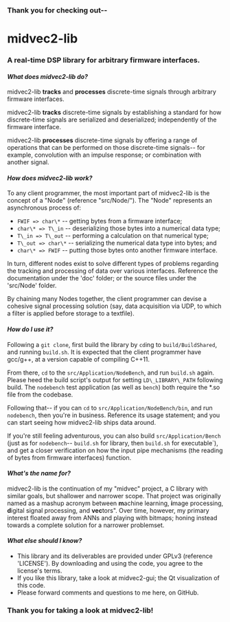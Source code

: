 ### Thank you for checking out--  
  
# **midvec2-lib**  
  
### A real-time DSP library for arbitrary firmware interfaces.  
  
#### *What does midvec2-lib do?*  
midvec2-lib **tracks** and **processes** discrete-time signals through arbitrary firmware interfaces.  
  
midvec2-lib **tracks** discrete-time signals by establishing a standard for how discrete-time signals are serialized and deserialized; independently of the firmware interface.  
  
midvec2-lib **processes** discrete-time signals by offering a range of operations that can be performed on those discrete-time signals-- for example, convolution with an impulse response; or combination with another signal.  

#### *How does midvec2-lib work?*  
To any client programmer, the most important part of midvec2-lib is the concept of a "Node" (reference "src/Node/"). The "Node" represents an asynchronous process of:  
- `FWIF => char\*` -- getting bytes from a firmware interface;  
- `char\* => T\_in` -- deserializing those bytes into a numerical data type;  
- `T\_in => T\_out` -- performing a calculation on that numerical type;  
- `T\_out => char\*` -- serializing the numerical data type into bytes; and  
- `char\* => FWIF` -- putting those bytes onto another firmware interface.  
  
In turn, different nodes exist to solve different types of problems regarding the tracking and processing of data over various interfaces. Reference the documentation under the 'doc' folder; or the source files under the 'src/Node' folder.  
  
By chaining many Nodes together, the client programmer can devise a cohesive signal processing solution (say, data acquisition via UDP, to which a filter is applied before storage to a textfile).  
  
#### *How do I use it?*  
Following a `git clone`, first build the library by `cd`ing to `build/BuildShared`, and running `build.sh`. It is expected that the client programmer have gcc/g++, at a version capable of compiling C++11.  
  
From there, `cd` to the `src/Application/NodeBench`, and run `build.sh` again. Please heed the build script's output for setting `LD\_LIBRARY\_PATH` following build. The `nodebench` test application (as well as `bench`) both require the \*.so file from the codebase.  
  
Following that-- if you can `cd` to `src/Application/NodeBench/bin`, and run `nodebench`, then you're in business. Reference its usage statement; and you can start seeing how midvec2-lib ships data around.  
   
If you're still feeling adventurous, you can also build `src/Application/Bench` (just as for `nodebench`-- `build.sh` for library, then `build.sh` for executable`), and get a closer verification on how the input pipe mechanisms (the reading of bytes from firmware interfaces) function.  
  
#### *What's the name for?*  
midvec2-lib is the continuation of my "midvec" project, a C library with similar goals, but shallower and narrower scope. That project was originally named as a mashup acronym between **m**achine learning, **i**mage processing, **d**igital signal processing, and **vec**tors". Over time, however, my primary interest floated away from ANNs and playing with bitmaps; honing instead towards a complete solution for a narrower problemset.  

#### *What else should I know?*  
- This library and its deliverables are provided under GPLv3 (reference 'LICENSE'). By downloading and using the code, you agree to the license's terms.   
- If you like this library, take a look at midvec2-gui; the Qt visualization of this code.  
- Please forward comments and questions to me here, on GitHub.  
  
### Thank you for taking a look at midvec2-lib!  
  
